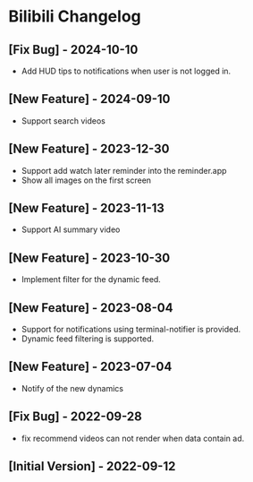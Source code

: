 # Bilibili Changelog

## [Fix Bug] - 2024-10-10

- Add HUD tips to notifications when user is not logged in.

## [New Feature] - 2024-09-10

- Support search videos

## [New Feature] - 2023-12-30

- Support add watch later reminder into the reminder.app
- Show all images on the first screen

## [New Feature] - 2023-11-13

- Support AI summary video

## [New Feature] - 2023-10-30

- Implement filter for the dynamic feed.

## [New Feature] - 2023-08-04

- Support for notifications using terminal-notifier is provided.
- Dynamic feed filtering is supported.

## [New Feature] - 2023-07-04

- Notify of the new dynamics

## [Fix Bug] - 2022-09-28

- fix recommend videos can not render when data contain ad.

## [Initial Version] - 2022-09-12
